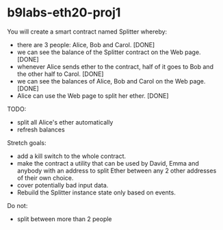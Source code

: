 # b9labs-eth20-proj1

You will create a smart contract named Splitter whereby:

* there are 3 people: Alice, Bob and Carol. [DONE]
* we can see the balance of the Splitter contract on the Web page. [DONE]
* whenever Alice sends ether to the contract, half of it goes to Bob and the other half to Carol. [DONE]
* we can see the balances of Alice, Bob and Carol on the Web page. [DONE]
* Alice can use the Web page to split her ether. [DONE]

TODO:
* split all Alice's ether automatically
* refresh balances

Stretch goals:

* add a kill switch to the whole contract.
* make the contract a utility that can be used by David, Emma and anybody with an address to split Ether between any 2 other addresses of their own choice.
* cover potentially bad input data.
* Rebuild the Splitter instance state only based on events.

Do not:

* split between more than 2 people
